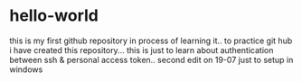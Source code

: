 # hello-world
this is my first github repository in process of learning it..
 to practice git hub i have created this repository...
this is just to learn about authentication between ssh & personal access token..
second edit on 19-07
just to setup in windows